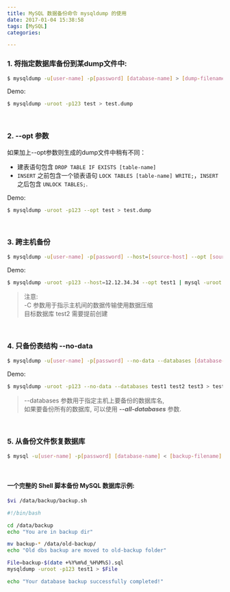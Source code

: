 ```yaml
---
title: MySQL 数据备份命令 mysqldump 的使用
date: 2017-01-04 15:38:58
tags: [MySQL]
categories:

---
```



### 1. 将指定数据库备份到某dump文件中:

```bash
$ mysqldump -u[user-name] -p[password] [database-name] > [dump-filename]
```

Demo:

```bash
$ mysqldump -uroot -p123 test > test.dump
```

<!-- more -->
<br/>

### 2. --opt 参数

如果加上--opt参数则生成的dump文件中稍有不同：

  - 建表语句包含 `DROP TABLE IF EXISTS [table-name]`
  - `INSERT` 之前包含一个锁表语句 `LOCK TABLES [table-name] WRITE;`，`INSERT` 之后包含 `UNLOCK TABLES;`.

Demo:

```bash
$ mysqldump -uroot -p123 --opt test > test.dump
```

<br/>

### 3. 跨主机备份

```bash
$ mysqldump -u[user-name] -p[password] --host=[source-host] --opt [source-database-name] | mysql -u[user-name] -p[password] --host=[target-host] -C [target-database-name]
```

Demo:

```bash
$ mysqldump -uroot -p123 --host=12.12.34.34 --opt test1 | mysql -uroot -p456 --host=localhost -C test2
```

> 注意:  
> -C 参数用于指示主机间的数据传输使用数据压缩  
> 目标数据库 test2 需要提前创建  

<br/>

### 4. 只备份表结构 --no-data

```bash
$ mysqldump -u[user-name] -p[password] --no-data --databases [database-name1] [database-name2] [database-name3] > [dump-filename]
```

Demo:

```bash
$ mysqldump -uroot -p123 --no-data --databases test1 test2 test3 > test.dump
```

> --databases 参数用于指定主机上要备份的数据库名,  
> 如果要备份所有的数据库, 可以使用 _**--all-databases**_ 参数.

<br/>

### 5. 从备份文件恢复数据库

```bash
$ mysql -u[user-name] -p[password] [database-name] < [backup-filename]
```

<br/>

#### 一个完整的 Shell 脚本备份 MySQL 数据库示例:

```bash
$vi /data/backup/backup.sh
```

```bash
#!/bin/bash

cd /data/backup
echo "You are in backup dir"

mv backup-* /data/old-backup/
echo "Old dbs backup are moved to old-backup folder"

File=backup-$(date +%Y%m%d_%H%M%S).sql
mysqldump -uroot -p123 test1 > $File

echo "Your database backup successfully completed!"
```


